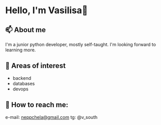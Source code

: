 # Hello, I'm Vasilisa👋
## 📫 About me
I'm a junior python developer, mostly self-taught. I'm looking forward to learning more.
## 🌱 Areas of interest
- backend
- databases
- devops
## 💬 How to reach me:
e-mail: neppchela@gmail.com
tg: @v_south
<!--
**vsouth/vsouth** is a ✨ _special_ ✨ repository because its `README.md` (this file) appears on your GitHub profile.

Here are some ideas to get you started:

- 🔭 I’m currently working on personal and study projects:
- 🌱 I’m currently learning ...
- 👯 I’m looking to collaborate on ...
- 🤔 I’m looking for help with ...
- 💬 Ask me about ...
- 📫 How to reach me: ...
- 😄 Pronouns: ...
- ⚡ Fun fact: ...
-->
